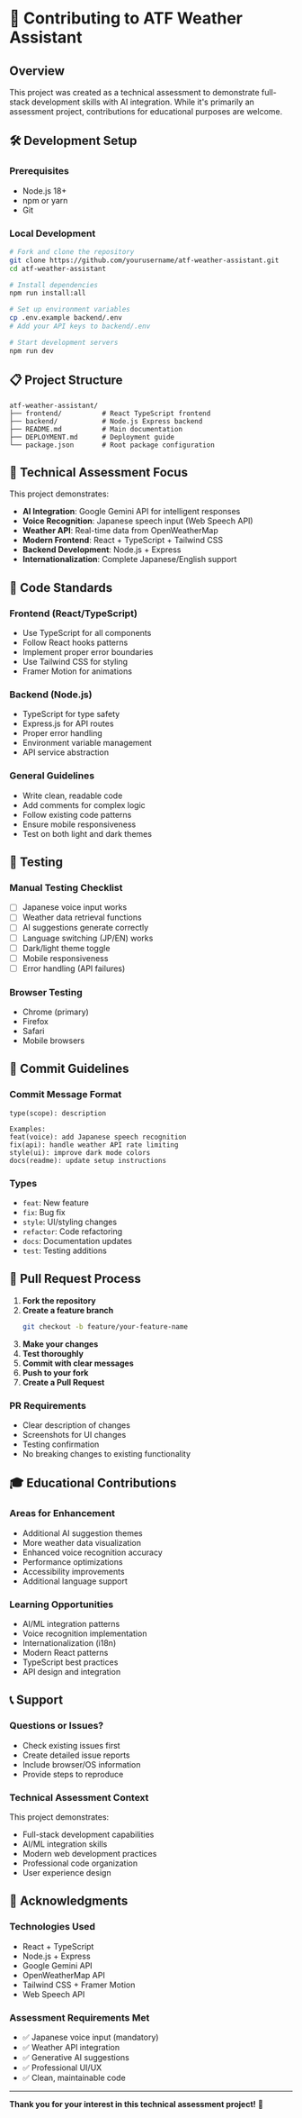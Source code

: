 # 🤝 Contributing to ATF Weather Assistant

## Overview

This project was created as a technical assessment to demonstrate full-stack development skills with AI integration. While it's primarily an assessment project, contributions for educational purposes are welcome.

## 🛠️ Development Setup

### Prerequisites
- Node.js 18+
- npm or yarn
- Git

### Local Development
```bash
# Fork and clone the repository
git clone https://github.com/yourusername/atf-weather-assistant.git
cd atf-weather-assistant

# Install dependencies
npm run install:all

# Set up environment variables
cp .env.example backend/.env
# Add your API keys to backend/.env

# Start development servers
npm run dev
```

## 📋 Project Structure

```
atf-weather-assistant/
├── frontend/          # React TypeScript frontend
├── backend/           # Node.js Express backend
├── README.md          # Main documentation
├── DEPLOYMENT.md      # Deployment guide
└── package.json       # Root package configuration
```

## 🎯 Technical Assessment Focus

This project demonstrates:
- **AI Integration**: Google Gemini API for intelligent responses
- **Voice Recognition**: Japanese speech input (Web Speech API)
- **Weather API**: Real-time data from OpenWeatherMap
- **Modern Frontend**: React + TypeScript + Tailwind CSS
- **Backend Development**: Node.js + Express
- **Internationalization**: Complete Japanese/English support

## 🔧 Code Standards

### Frontend (React/TypeScript)
- Use TypeScript for all components
- Follow React hooks patterns
- Implement proper error boundaries
- Use Tailwind CSS for styling
- Framer Motion for animations

### Backend (Node.js)
- TypeScript for type safety
- Express.js for API routes
- Proper error handling
- Environment variable management
- API service abstraction

### General Guidelines
- Write clean, readable code
- Add comments for complex logic
- Follow existing code patterns
- Ensure mobile responsiveness
- Test on both light and dark themes

## 🧪 Testing

### Manual Testing Checklist
- [ ] Japanese voice input works
- [ ] Weather data retrieval functions
- [ ] AI suggestions generate correctly
- [ ] Language switching (JP/EN) works
- [ ] Dark/light theme toggle
- [ ] Mobile responsiveness
- [ ] Error handling (API failures)

### Browser Testing
- Chrome (primary)
- Firefox
- Safari
- Mobile browsers

## 📝 Commit Guidelines

### Commit Message Format
```
type(scope): description

Examples:
feat(voice): add Japanese speech recognition
fix(api): handle weather API rate limiting
style(ui): improve dark mode colors
docs(readme): update setup instructions
```

### Types
- `feat`: New feature
- `fix`: Bug fix
- `style`: UI/styling changes
- `refactor`: Code refactoring
- `docs`: Documentation updates
- `test`: Testing additions

## 🚀 Pull Request Process

1. **Fork the repository**
2. **Create a feature branch**
   ```bash
   git checkout -b feature/your-feature-name
   ```
3. **Make your changes**
4. **Test thoroughly**
5. **Commit with clear messages**
6. **Push to your fork**
7. **Create a Pull Request**

### PR Requirements
- Clear description of changes
- Screenshots for UI changes
- Testing confirmation
- No breaking changes to existing functionality

## 🎓 Educational Contributions

### Areas for Enhancement
- Additional AI suggestion themes
- More weather data visualization
- Enhanced voice recognition accuracy
- Performance optimizations
- Accessibility improvements
- Additional language support

### Learning Opportunities
- AI/ML integration patterns
- Voice recognition implementation
- Internationalization (i18n)
- Modern React patterns
- TypeScript best practices
- API design and integration

## 📞 Support

### Questions or Issues?
- Check existing issues first
- Create detailed issue reports
- Include browser/OS information
- Provide steps to reproduce

### Technical Assessment Context
This project demonstrates:
- Full-stack development capabilities
- AI/ML integration skills
- Modern web development practices
- Professional code organization
- User experience design

## 🙏 Acknowledgments

### Technologies Used
- React + TypeScript
- Node.js + Express
- Google Gemini API
- OpenWeatherMap API
- Tailwind CSS + Framer Motion
- Web Speech API

### Assessment Requirements Met
- ✅ Japanese voice input (mandatory)
- ✅ Weather API integration
- ✅ Generative AI suggestions
- ✅ Professional UI/UX
- ✅ Clean, maintainable code

---

**Thank you for your interest in this technical assessment project!** 🌟
